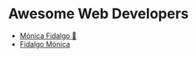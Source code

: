   # **Awesome Web Developers**

<!-- prettier-ignore-start -->
- [Mónica Fidalgo 🦊](https://twitter.com/coding_mermaid)
- [Fidalgo Mónica](https://github.com/FidalgoMonica)
